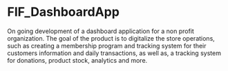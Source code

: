 # FIF_DashboardApp
On going development of a dashboard application for a non profit organization. The goal of the product is to digitalize the store operations, such as creating a membership program and tracking system for their customers information and daily transactions, as well as, a tracking system for donations, product stock, analytics and more. 
